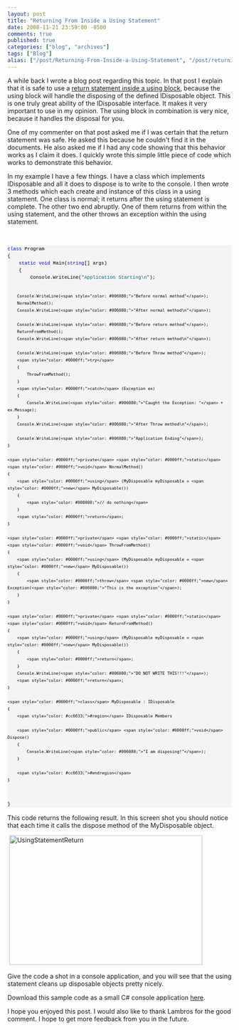 ```yaml
---
layout: post
title: "Returning From Inside a Using Statement"
date: 2008-11-21 23:59:00 -0500
comments: true
published: true
categories: ["blog", "archives"]
tags: ["Blog"]
alias: ["/post/Returning-From-Inside-a-Using-Statement", "/post/returning-from-inside-a-using-statement"]
---
```

<!-- more -->

<p>A while back I wrote a blog post regarding this topic. In that post I explain that it is safe to use a <a href="http://brendan.enrick.com/post/2009/05/06/Return-Within-a-C-Using-Statement.aspx">return statement inside a using block</a>, because the using block will handle the disposing of the defined IDisposable object. This is one truly great ability of the IDisposable interface. It makes it very important to use in my opinion. The using block in combination is very nice, because it handles the disposal for you.</p>
<p>One of my commenter on that post asked me if I was certain that the return statement was safe. He asked this because he couldn't find it in the documents. He also asked me if I had any code showing that this behavior works as I claim it does. I quickly wrote this simple little piece of code which works to demonstrate this behavior.</p>
<p>In my example I have a few things. I have a class which implements IDisposable and all it does to dispose is to write to the console. I then wrote 3 methods which each create and instance of this class in a using statement. One class is normal; it returns after the using statement is complete. The other two end abruptly. One of them returns from within the using statement, and the other throws an exception within the using statement.</p>
<p>&nbsp;</p>
<div>
<pre style="border-style: none; margin: 0em; padding: 0px; overflow: visible; font-size: 8pt; width: 100%; color: black; line-height: 12pt; font-family: consolas,'Courier New',courier,monospace; background-color: #f4f4f4;"><span style="color: #0000ff;">class</span> Program
{
    <span style="color: #0000ff;">static</span> <span style="color: #0000ff;">void</span> Main(<span style="color: #0000ff;">string</span>[] args)
    {
        Console.WriteLine(<span style="color: #006080;">"Application Starting\n"</span>);

        Console.WriteLine(<span style="color: #006080;">"Before normal method"</span>);
        NormalMethod();
        Console.WriteLine(<span style="color: #006080;">"After normal method\n"</span>);
        
        Console.WriteLine(<span style="color: #006080;">"Before return method"</span>);
        ReturnFromMethod();
        Console.WriteLine(<span style="color: #006080;">"After return method\n"</span>);

        Console.WriteLine(<span style="color: #006080;">"Before Throw method"</span>);
        <span style="color: #0000ff;">try</span>
        {
            ThrowFromMethod();
        }
        <span style="color: #0000ff;">catch</span> (Exception ex)
        {
            Console.WriteLine(<span style="color: #006080;">"Caught the Exception: "</span> + ex.Message);
        }
        Console.WriteLine(<span style="color: #006080;">"After Throw method\n"</span>);

        Console.WriteLine(<span style="color: #006080;">"Application Ending"</span>);
    }

    <span style="color: #0000ff;">private</span> <span style="color: #0000ff;">static</span> <span style="color: #0000ff;">void</span> NormalMethod()
    {
        <span style="color: #0000ff;">using</span> (MyDisposable myDisposable = <span style="color: #0000ff;">new</span> MyDisposable())
        {
            <span style="color: #008000;">// do nothing</span>
        }
        <span style="color: #0000ff;">return</span>;
    }

    <span style="color: #0000ff;">private</span> <span style="color: #0000ff;">static</span> <span style="color: #0000ff;">void</span> ThrowFromMethod()
    {
        <span style="color: #0000ff;">using</span> (MyDisposable myDisposable = <span style="color: #0000ff;">new</span> MyDisposable())
        {
            <span style="color: #0000ff;">throw</span> <span style="color: #0000ff;">new</span> Exception(<span style="color: #006080;">"This is the exception"</span>);
        }
    }

    <span style="color: #0000ff;">private</span> <span style="color: #0000ff;">static</span> <span style="color: #0000ff;">void</span> ReturnFromMethod()
    {
        <span style="color: #0000ff;">using</span> (MyDisposable myDisposable = <span style="color: #0000ff;">new</span> MyDisposable())
        {
            <span style="color: #0000ff;">return</span>;
        }
        Console.WriteLine(<span style="color: #006080;">"DO NOT WRITE THIS!!!"</span>);
        <span style="color: #0000ff;">return</span>;
    }

    <span style="color: #0000ff;">class</span> MyDisposable : IDisposable
    {
        <span style="color: #cc6633;">#region</span> IDisposable Members

        <span style="color: #0000ff;">public</span> <span style="color: #0000ff;">void</span> Dispose()
        {
            Console.WriteLine(<span style="color: #006080;">"I am disposing!"</span>);
        }

        <span style="color: #cc6633;">#endregion</span>
    }

}</pre>
</div>
<p>This code returns the following result. In this screen shot you should notice that each time it calls the dispose method of the MyDisposable object.</p>
<p>&nbsp;<a href="http://brendan.enrick.com/files/media/image/WindowsLiveWriter/ReturningFromInsideaUsingStatement_1505E/UsingStatementReturn_7.jpg"><img style="border: 0px none ;" src="http://brendan.enrick.com/files/media/image/WindowsLiveWriter/ReturningFromInsideaUsingStatement_1505E/UsingStatementReturn_thumb_2.jpg" border="0" alt="UsingStatementReturn" width="434" height="291" /></a></p>
<p>Give the code a shot in a console application, and you will see that the using statement cleans up disposable objects pretty nicely.</p>
<p>Download this sample code as a small C# console application <a href="http://brendan.enrick.com/files/downloads/UsingStatementReturn.zip">here</a>.</p>
<p>I hope you enjoyed this post. I would also like to thank Lambros for the good comment. I hope to get more feedback from you in the future.</p>
